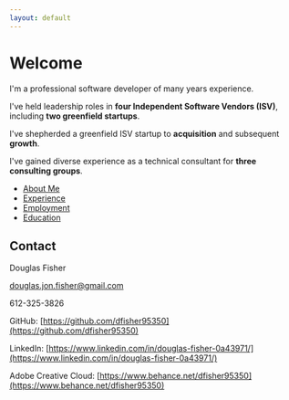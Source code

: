 ```yaml
---
layout: default
---
```


# Welcome

I'm a professional software developer of many years experience.

I've held leadership roles in **four Independent Software Vendors (ISV)**, including **two greenfield startups**.

I've shepherded a greenfield ISV startup to **acquisition** and subsequent **growth**.

I've gained diverse experience as a technical consultant for **three consulting groups**.


- [About Me](./about)
- [Experience](./experience)
- [Employment](./employment)
- [Education](./education)

## Contact

Douglas Fisher

douglas.jon.fisher@gmail.com

612-325-3826

GitHub: [https://github.com/dfisher95350](https://github.com/dfisher95350)

LinkedIn: [https://www.linkedin.com/in/douglas-fisher-0a43971/](https://www.linkedin.com/in/douglas-fisher-0a43971/)

Adobe Creative Cloud: [https://www.behance.net/dfisher95350](https://www.behance.net/dfisher95350)
